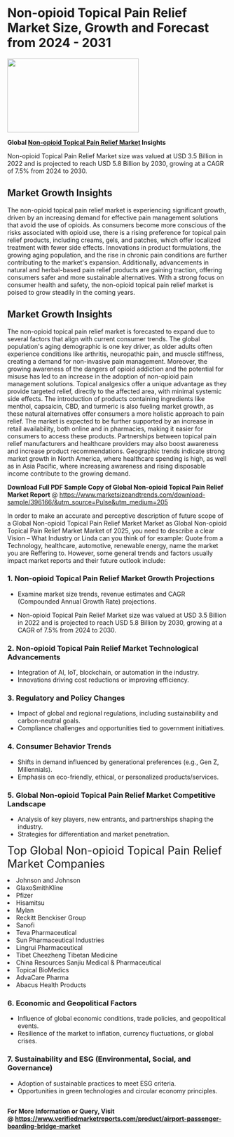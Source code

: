 <H1>Non-opioid Topical Pain Relief Market Size, Growth and Forecast from 2024 - 2031</H1><img class="aligncenter size-medium wp-image-584254" src="https://thirdeyenews.in/wp-content/uploads/2024/09/Global-Market-Research-300x168.jpeg" alt="" width="300" height="168" /><p><strong>Global&nbsp;<a href="https://www.marketsizeandtrends.com/download-sample/396166/&amp;utm_source=Pulse&amp;utm_medium=205">Non-opioid Topical Pain Relief Market</a> Insights</strong></p><p>Non-opioid Topical Pain Relief Market size was valued at USD 3.5 Billion in 2022 and is projected to reach USD 5.8 Billion by 2030, growing at a CAGR of 7.5% from 2024 to 2030.</p><p><h2>Market Growth Insights</h2> The non-opioid topical pain relief market is experiencing significant growth, driven by an increasing demand for effective pain management solutions that avoid the use of opioids. As consumers become more conscious of the risks associated with opioid use, there is a rising preference for topical pain relief products, including creams, gels, and patches, which offer localized treatment with fewer side effects. Innovations in product formulations, the growing aging population, and the rise in chronic pain conditions are further contributing to the market's expansion. Additionally, advancements in natural and herbal-based pain relief products are gaining traction, offering consumers safer and more sustainable alternatives. With a strong focus on consumer health and safety, the non-opioid topical pain relief market is poised to grow steadily in the coming years. <h2>Market Growth Insights</h2> The non-opioid topical pain relief market is forecasted to expand due to several factors that align with current consumer trends. The global population's aging demographic is one key driver, as older adults often experience conditions like arthritis, neuropathic pain, and muscle stiffness, creating a demand for non-invasive pain management. Moreover, the growing awareness of the dangers of opioid addiction and the potential for misuse has led to an increase in the adoption of non-opioid pain management solutions. Topical analgesics offer a unique advantage as they provide targeted relief, directly to the affected area, with minimal systemic side effects. The introduction of products containing ingredients like menthol, capsaicin, CBD, and turmeric is also fueling market growth, as these natural alternatives offer consumers a more holistic approach to pain relief. The market is expected to be further supported by an increase in retail availability, both online and in pharmacies, making it easier for consumers to access these products. Partnerships between topical pain relief manufacturers and healthcare providers may also boost awareness and increase product recommendations. Geographic trends indicate strong market growth in North America, where healthcare spending is high, as well as in Asia Pacific, where increasing awareness and rising disposable income contribute to the growing demand. </p><p><span class=""><strong>Download Full PDF Sample Copy of Global Non-opioid Topical Pain Relief Market Report</strong> @ <a href="https://www.marketsizeandtrends.com/download-sample/396166/&amp;utm_source=Pulse&amp;utm_medium=205" target="_blank">https://www.marketsizeandtrends.com/download-sample/396166/&amp;utm_source=Pulse&amp;utm_medium=205</a></span></p><p>In order to make an accurate and perceptive description of future scope of a Global&nbsp;Non-opioid Topical Pain Relief Market Market as Global&nbsp;Non-opioid Topical Pain Relief Market Market of 2025, you need to describe a clear Vision &ndash; What Industry or Linda can you think of for example: Quote from a Technology, healthcare, automotive, renewable energy, name the market you are Reffering to. However, some general trends and factors usually impact market reports and their future outlook include:</p><h3>1.&nbsp;<strong>Non-opioid Topical Pain Relief Market Growth Projections</strong></h3><ul><li>Examine market size trends, revenue estimates and CAGR (Compounded Annual Growth Rate) projections.</li><li><p>Non-opioid Topical Pain Relief Market size was valued at USD 3.5 Billion in 2022 and is projected to reach USD 5.8 Billion by 2030, growing at a CAGR of 7.5% from 2024 to 2030.</p></li></ul><h3>2.&nbsp;<strong>Non-opioid Topical Pain Relief Market Technological Advancements</strong></h3><ul><li>Integration of AI, IoT, blockchain, or automation in the industry.</li><li>Innovations driving cost reductions or improving efficiency.</li></ul><h3>3.&nbsp;<strong>Regulatory and Policy Changes</strong></h3><ul><li>Impact of global and regional regulations, including sustainability and carbon-neutral goals.</li><li>Compliance challenges and opportunities tied to government initiatives.</li></ul><h3>4.&nbsp;<strong>Consumer Behavior Trends</strong></h3><ul><li>Shifts in demand influenced by generational preferences (e.g., Gen Z, Millennials).</li><li>Emphasis on eco-friendly, ethical, or personalized products/services.</li></ul><h3>5.&nbsp;<strong>Global Non-opioid Topical Pain Relief Market Competitive Landscape</strong></h3><ul><li>Analysis of key players, new entrants, and partnerships shaping the industry.</li><li>Strategies for differentiation and market penetration.</li></ul><p data-pm-slice="1 1 []"><span style="color: inherit; font-family: inherit; font-size: 25px;">Top Global Non-opioid Topical Pain Relief Market Companies</span></p><div class="" data-test-id=""><p><li>Johnson and Johnson</li><li> GlaxoSmithKline</li><li> Pfizer</li><li> Hisamitsu</li><li> Mylan</li><li> Reckitt Benckiser Group</li><li> Sanofi</li><li> Teva Pharmaceutical</li><li> Sun Pharmaceutical Industries</li><li> Lingrui Pharmaceutical</li><li> Tibet Cheezheng Tibetan Medicine</li><li> China Resources Sanjiu Medical & Pharmaceutical</li><li> Topical BioMedics</li><li> AdvaCare Pharma</li><li> Abacus Health Products</li></p></div><h3>6.&nbsp;<strong>Economic and Geopolitical Factors</strong></h3><ul><li>Influence of global economic conditions, trade policies, and geopolitical events.</li><li>Resilience of the market to inflation, currency fluctuations, or global crises.</li></ul><h3>7.&nbsp;<strong>Sustainability and ESG (Environmental, Social, and Governance)</strong></h3><ul><li>Adoption of sustainable practices to meet ESG criteria.</li><li>Opportunities in green technologies and circular economy principles.</li></ul><h2><strong style="font-size: 14px;">For More Information or Query, Visit @&nbsp;</strong><a style="background-color: #ffffff; font-size: 14px;" href="https://www.marketsizeandtrends.com/report/non-opioid-topical-pain-relief-market/" target="_blank">https://www.verifiedmarketreports.com/product/airport-passenger-boarding-bridge-market</a></h2>
